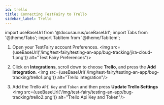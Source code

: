 ```yaml
---
id: trello
title: Connecting TestFairy to Trello
sidebar_label: Trello
---
```


import useBaseUrl from '@docusaurus/useBaseUrl';
import Tabs from '@theme/Tabs';
import TabItem from '@theme/TabItem';

1. Open your TestFairy account Preferences.
   <img src={useBaseUrl('/img/test-fairy/testing-an-app/bug-tracking/jira-cloud-1.png')} alt="Test Fairy Preferences"/>

2. Click on **Integrations**, scroll down to choose **Trello**, and press the **Add Integration**.
   <img src={useBaseUrl('/img/test-fairy/testing-an-app/bug-tracking/trello1.png')} alt="Trello integration"/>

3. Add the Trello `API Key` and `Token` and then press **Update Trello Settings**
   <img src={useBaseUrl('/img/test-fairy/testing-an-app/bug-tracking/trello2.png')} alt="Trello Api Key and Token"/>
